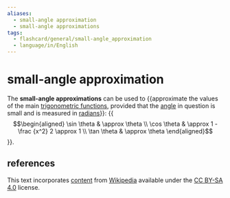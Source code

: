 ```yaml
---
aliases:
  - small-angle approximation
  - small-angle approximations
tags:
  - flashcard/general/small-angle_approximation
  - language/in/English
---
```


# small-angle approximation

The __small-angle approximations__ can be used to {{approximate the values of the main [trigonometric functions](trigonometric%20functions.md), provided that the [angle](angle.md) in question is small and is measured in [radians](radian.md)}}: {{$$\begin{aligned} \sin \theta & \approx \theta \\ \cos \theta & \approx 1 - \frac {x^2} 2 \approx 1 \\ \tan \theta & \approx \theta \end{aligned}$$}}.

## references

This text incorporates [content](https://en.wikipedia.org/wiki/small-angle_approximation) from [Wikipedia](Wikipedia.md) available under the [CC BY-SA 4.0](https://creativecommons.org/licenses/by-sa/4.0/) license.
